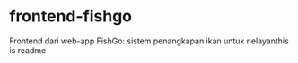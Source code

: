 # frontend-fishgo
Frontend dari web-app FishGo: sistem penangkapan ikan untuk nelayanthis is readme
